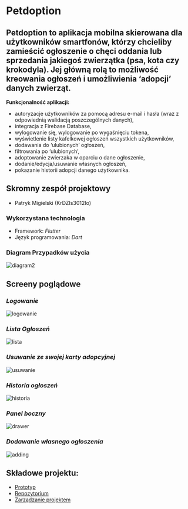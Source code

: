 # Petdoption

## Petdoption to aplikacja mobilna skierowana dla użytkowników smartfonów, którzy chcieliby zamieścić ogłoszenie o chęci oddania lub sprzedania jakiegoś zwierzątka (psa, kota czy krokodyla). Jej główną rolą to możliwość kreowania ogłoszeń i umożliwienia ‘adopcji’ danych zwierząt. 

**Funkcjonalność aplikacji:**
* autoryzacje użytkowników za pomocą adresu e-mail i hasła (wraz z odpowiednią walidacją poszczególnych danych),
* integracja z Firebase Database,
* wylogowanie się, wylogowanie po wygaśnięciu tokena,
* wyświetlenie listy kafelkowej ogłoszeń wszystkich użytkowników,
* dodawania do ‘ulubionych’ ogłoszeń,
* filtrowania po ‘ulubionych’,
* adoptowanie zwierzaka w oparciu o dane ogłoszenie,
* dodanie/edycja/usuwanie własnych ogłoszeń,
* pokazanie historii adopcji danego użytkownika.


## **Skromny zespół projektowy**
* Patryk Migielski (KrDZIs3012Io)
### **Wykorzystana technologia**
* Framework: *Flutter*
* Język programowania: *Dart*

### **Diagram Przypadków użycia**
![diagram2](https://user-images.githubusercontent.com/43915819/64862891-eed31d80-d633-11e9-956e-89808cf0f6cc.jpg)
## Screeny poglądowe

### *Logowanie*
![logowanie](https://user-images.githubusercontent.com/43915819/64826300-8860e780-d5c0-11e9-93f9-4901f255166f.png)

### *Lista Ogłoszeń*
![lista](https://user-images.githubusercontent.com/43915819/64826057-c8739a80-d5bf-11e9-80a8-eb1cacbec8d4.png)

### *Usuwanie ze swojej karty adopcyjnej*
![usuwanie](https://user-images.githubusercontent.com/43915819/64826063-cc9fb800-d5bf-11e9-9e62-a77b43688677.png)

### *Historia ogłoszeń*
![historia](https://user-images.githubusercontent.com/43915819/64826067-d0cbd580-d5bf-11e9-8149-c7d88e96b2a7.png)
  
### *Panel boczny*
![drawer](https://user-images.githubusercontent.com/43915819/64826071-d32e2f80-d5bf-11e9-8af8-6d35fb0b8086.png)

### *Dodawanie własnego ogłoszenia*
![adding](https://user-images.githubusercontent.com/43915819/64826080-d75a4d00-d5bf-11e9-94b1-8b9b52253ed9.png)
  
## **Składowe projektu:**
* [Prototyp]( https://pr.to/P68LJ3/)
* [Repozytorium]( https://github.com/MigAlex/Petdoption)
* [Zarządzanie projektem]( https://github.com/MigAlex/Petdoption/projects/1)



